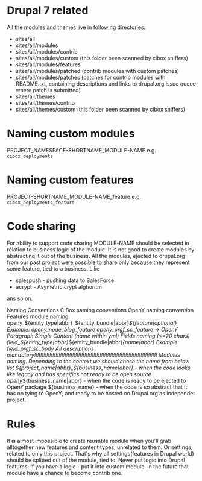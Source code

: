 Drupal 7 related
=====

All the modules and themes live in following directories:

- sites/all
- sites/all/modules
- sites/all/modules/contrib
- sites/all/modules/custom (this folder been scanned by cibox sniffers)
- sites/all/modules/features
- sites/all/modules/patched (contrib modules with custom patches)
- sites/all/modules/patches (patches for contrib modules with README.txt, containing descriptions and links to drupal.org issue queue where patch is submitted)
- sites/all/themes
- sites/all/themes/contrib
- sites/all/themes/custom (this folder been scanned by cibox sniffers)

Naming custom modules
=====

PROJECT_NAMESPACE-SHORTNAME_MODULE-NAME e.g. ```cibox_deployments```

Naming custom features
=====

PROJECT-SHORTNAME_MODULE-NAME_feature e.g. ```cibox_deployments_feature```

Code sharing
=====

For ability to support code sharing MODULE-NAME should be selected in relation to business logic of the module. It is not good to create modules by abstracting it out of the business. All the modules, ejected to drupal.org from our past project were possible to share only because they represent some feature, tied to a business. 
Like 
- salespush - pushing data to SalesForce
- acrypt - Asymetric crypt alghoritm

ans so on.

Naming Conventions
CIBox naming conventions
OpenY naming convention
Features module naming
openy_${entity_type|abbr}_${entity_bundle|abbr}_${feature|optional}
Example: openy_node_blog_feature
openy_prgf_sc_feature -> OpenY Paragraph Simple Content (name within yml)
Fields naming (<=20 chars)
field_${entity_type|abbr}_${entity_bundle|abbr}_{name|abbr}
Example: field_prgf_sc_body
All descriptions mandatory!!!!!!!!!!!!!!!!!!!!!!!!!!!!!!!!!!!!!!!!!!!!!!!!!!!!!!!!!!!!!!!!!!!!!!!!!!!!!!!!!
Modules naming. Depending to the context we should chose the name from below list
${project_name|abbr}_${business_name|abbr} - when the code looks like legacy and has specifics not ready to be open source
openy_${business_name|abbr} - when the code is ready to be ejected to OpenY package
${business_name} - when the code is so abstract that it has no tying to OpenY, and ready to be hosted on Drupal.org as independet project.



Rules
=====

It is almost impossible to create reusable module when you'll grab alltogether new features and content types, unrelated to them. Or settings, related to only this project. That's why all settings(features in Drupal world) should be splitted out of the module, tied to. 
Never put logic into Drupal features. If you have a logic - put it into custom module. In the future that module have a chance to become contrib one.
